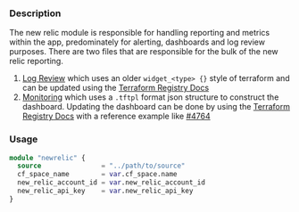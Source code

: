 ### Description
The new relic module is responsible for handling reporting and metrics within the app, predominately for alerting, dashboards and log review purposes. There are two files that are responsible for the bulk of the new relic reporting.

1. [Log Review](./logreview.tf) which uses an older `widget_<type> {}` style of terraform and can be updated using the [Terraform Registry Docs](https://registry.terraform.io/providers/newrelic/newrelic/3.34.1/docs/resources/one_dashboard)
2. [Monitoring](./monitoring.tf) which uses a `.tftpl` format json structure to construct the dashboard. Updating the dashboard can be done by using the [Terraform Registry Docs](https://registry.terraform.io/providers/newrelic/newrelic/3.20.1/docs/resources/one_dashboard_json) with a reference example like [#4764](https://github.com/GSA-TTS/FAC/pull/4764/files)


### Usage
```terraform
module "newrelic" {
  source               = "../path/to/source"
  cf_space_name        = var.cf_space.name
  new_relic_account_id = var.new_relic_account_id
  new_relic_api_key    = var.new_relic_api_key
}
```
